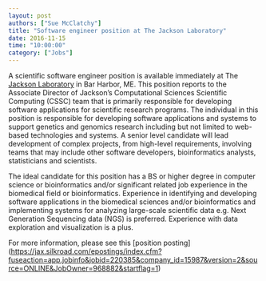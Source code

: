 ```yaml
---
layout: post
authors: ["Sue McClatchy"]
title: "Software engineer position at The Jackson Laboratory"
date: 2016-11-15
time: "10:00:00"
category: ["Jobs"]
---
```


A scientific software engineer position is available immediately at The [Jackson Laboratory](http://www.jax.org) in
Bar Harbor, ME. This position reports to the Associate Director of Jackson’s Computational Sciences Scientific
Computing (CSSC) team that is primarily responsible for developing software applications for scientific research
programs. The individual in this position is responsible for developing software applications and systems to
support genetics and genomics research including but not limited to web-based technologies and systems.  A senior
level candidate will lead development of complex projects, from high-level requirements, involving teams that may
include other software developers, bioinformatics analysts, statisticians and scientists.

The ideal candidate for this position has a BS or higher degree in computer science or bioinformatics and/or
significant related job experience in the biomedical field or bioinformatics. Experience in identifying and
developing software applications in the biomedical sciences and/or bioinformatics and implementing systems for
analyzing large-scale scientific data e.g. Next Generation Sequencing data (NGS) is preferred. Experience with data
exploration and visualization is a plus.

For more information, please see this [position posting] 
(https://jax.silkroad.com/epostings/index.cfm?fuseaction=app.jobinfo&jobid=220385&company_id=15987&version=2&source=ONLINE&JobOwner=968882&startflag=1)


 